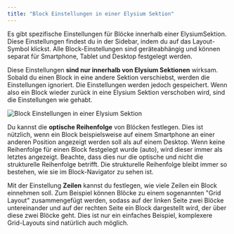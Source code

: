 ```yaml
---
title: "Block Einstellungen in einer Elysium Sektion"
---
```


Es gibt spezifische Einstellungen für Blöcke innerhalb einer ElysiumSektion. Diese Einstellungen findest du in der Sidebar, indem du auf das Layout-Symbol klickst. Alle Block-Einstellungen sind geräteabhängig und können separat für Smartphone, Tablet und Desktop festgelegt werden.

Diese Einstellungen **sind nur innerhalb von Elysium Sektionen** wirksam. Sobald du einen Block in eine andere Sektion verschiebst, werden die Einstellungen ignoriert.
Die Einstellungen werden jedoch gespeichert. Wenn also ein Block wieder zurück in eine Elysium Sektion verschoben wird, sind die Einstellungen wie gehabt.

<Grid>
    <Column :cols="{xs: 12, '6xl': 10}" :col-start="{'6xl': 2}">
        <Image src="section/de-admin-cms-block-settings.png" alt="Block Einstellungen in einer Elysium Sektion"
        :sizes="{xs: 200, lg: 600, '6xl': 800}" :lazy="false" />
    </Column>
</Grid>

Du kannst die **optische Reihenfolge** von Blöcken festlegen. Dies ist nützlich, wenn ein Block beispielsweise auf einem Smartphone an einer anderen Position angezeigt werden soll als auf einem Desktop. Wenn keine Reihenfolge für einen Block festgelegt wurde (auto), wird dieser immer als letztes angezeigt. Beachte, dass dies nur die optische und nicht die strukturelle Reihenfolge betrifft. Die strukturelle Reihenfolge bleibt immer so bestehen, wie sie im Block-Navigator zu sehen ist.

Mit der Einstellung **Zeilen** kannst du festlegen, wie viele Zeilen ein Block einnehmen soll. Zum Beispiel können Blöcke zu einem sogenannten "Grid Layout" zusammengefügt werden, sodass auf der linken Seite zwei Blöcke untereinander und auf der rechten Seite ein Block dargestellt wird, der über diese zwei Blöcke geht. Dies ist nur ein einfaches Beispiel, komplexere Grid-Layouts sind natürlich auch möglich.

<!-- Die Kombination aus Reihenfolge und Zeilen ist ein mächtiges Werkzeug, um einfache, aber auch komplexe Layouts zu erstellen, **optional auch pro Ansicht**. Auf unserer Beispielseite (Link zur Seite) findest du einige Layouts und Anleitungen, wie diese nachzubilden sind. -->